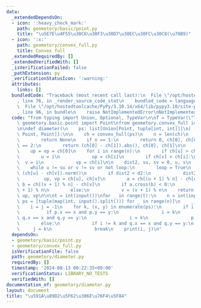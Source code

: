 ```yaml
---
data:
  _extendedDependsOn:
  - icon: ':heavy_check_mark:'
    path: geometory/basic/point.py
    title: "\u5E7E\u4F55\u30C6\u30F3\u30D7\u30EC\u30FC\u30C8(\u70B9)"
  - icon: ':x:'
    path: geometory/convex_full.py
    title: Convex full
  _extendedRequiredBy: []
  _extendedVerifiedWith: []
  _isVerificationFailed: false
  _pathExtension: py
  _verificationStatusIcon: ':warning:'
  attributes:
    links: []
  bundledCode: "Traceback (most recent call last):\n  File \"/opt/hostedtoolcache/PyPy/3.10.14/x64/lib/pypy3.10/site-packages/onlinejudge_verify/documentation/build.py\"\
    , line 76, in _render_source_code_stat\n    bundled_code = language.bundle(\n\
    \  File \"/opt/hostedtoolcache/PyPy/3.10.14/x64/lib/pypy3.10/site-packages/onlinejudge_verify/languages/python.py\"\
    , line 96, in bundle\n    raise NotImplementedError\nNotImplementedError\n"
  code: "from typing import Union, Optional, TypeVar\n\nT = TypeVar(\"T\")\n\nfrom\
    \ geometory.basic.point import Point\nfrom geometory.convex_full import convex_hull\n\
    \n\ndef diameter(\n    ps: list[Union[Point, tuple[int, int]]]\n) -> Optional[tuple[T,\
    \ Point, Point]]:\n\n    ch = convex_hull(ps)\n    n = len(ch)\n    if n == 0:\n\
    \        return None\n    if n == 1:\n        return 0, ch[0], ch[0]\n    if n\
    \ == 2:\n        return (ch[0] - ch[1]).abs(), ch[0], ch[1]\n\n    u = v = 0\n\
    \    up = vp = ch[0]\n    for i in range(n):\n        if ch[u] > ch[i]:\n    \
    \        u = i\n            up = ch[i]\n        if ch[v] < ch[i]:\n          \
    \  v = i\n            vp = ch[i]\n\n    dist2, su, sv = 0, u, v\n    loop = False\n\
    \    while u != su or v != sv or not loop:\n        loop = True\n        d2 =\
    \ (ch[u] - ch[v]).norm()\n        if dist2 < d2:\n            dist2 = d2\n   \
    \         up, vp = ch[u], ch[v]\n        a = ch[(u + 1) % n] - ch[u]\n       \
    \ b = ch[(v + 1) % n] - ch[v]\n        if a.cross(b) < 0:\n            u = (u\
    \ + 1) % n\n        else:\n            v = (v + 1) % n\n    return dist2**0.5,\
    \ up, vp\n\n\nt = int(input())\nfor _ in range(t):\n    n = int(input())\n   \
    \ ps = [tuple(map(int, input().split())) for _ in range(n)]\n    _, p, q = diameter(ps)\n\
    \    i = j = -1\n    for k, (x, y) in enumerate(ps):\n        if i == -1:\n  \
    \          if p.x == x and p.y == y:\n                i = k\n            elif\
    \ q.x == x and q.y == y:\n                i = k\n                p, q = q, p\n\
    \        else:\n            if i != k and q.x == x and q.y == y:\n           \
    \     j = k\n                break\n    print(i, j)\n"
  dependsOn:
  - geometory/basic/point.py
  - geometory/convex_full.py
  isVerificationFile: false
  path: geometory/diameter.py
  requiredBy: []
  timestamp: '2024-08-13 00:22:35+09:00'
  verificationStatus: LIBRARY_NO_TESTS
  verifiedWith: []
documentation_of: geometory/diameter.py
layout: document
title: "\u591A\u89D2\u5F62\u306E\u76F4\u5F84"
---
```

